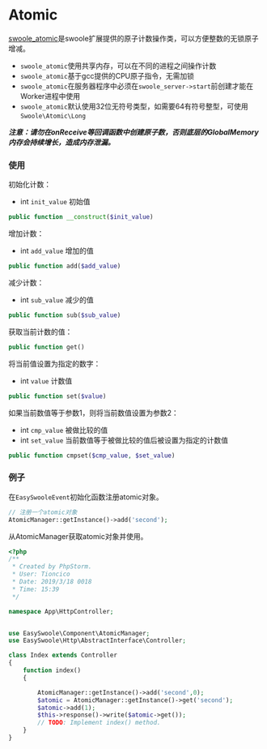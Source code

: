 # Atomic

[swoole_atomic](https://wiki.swoole.com/wiki/page/p-atomic.html)是swoole扩展提供的原子计数操作类，可以方便整数的无锁原子增减。

- ```swoole_atomic```使用共享内存，可以在不同的进程之间操作计数
- ```swoole_atomic```基于gcc提供的CPU原子指令，无需加锁
- ```swoole_atomic```在服务器程序中必须在```swoole_server->start```前创建才能在Worker进程中使用
- ```swoole_atomic```默认使用32位无符号类型，如需要64有符号整型，可使用```Swoole\Atomic\Long```

***注意：请勿在onReceive等回调函数中创建原子数，否则底层的GlobalMemory内存会持续增长，造成内存泄漏。***

### 使用

初始化计数：

- int `init_value` 初始值

```php
public function __construct($init_value)
```

增加计数：

- int `add_value` 增加的值

```php
public function add($add_value)
```

减少计数：

- int `sub_value` 减少的值

```php
public function sub($sub_value)
```

获取当前计数的值：

```php
public function get()
```

将当前值设置为指定的数字：

- int `value` 计数值

```php
public function set($value)
```

如果当前数值等于参数1，则将当前数值设置为参数2：

- int `cmp_value`  被做比较的值
- int `set_value`  当前数值等于被做比较的值后被设置为指定的计数值

```php
public function cmpset($cmp_value, $set_value)
```

### 例子

在```EasySwooleEvent```初始化函数注册atomic对象。

```php
// 注册一个atomic对象
AtomicManager::getInstance()->add('second');
```

从AtomicManager获取atomic对象并使用。

```php
<?php
/**
 * Created by PhpStorm.
 * User: Tioncico
 * Date: 2019/3/18 0018
 * Time: 15:39
 */

namespace App\HttpController;


use EasySwoole\Component\AtomicManager;
use EasySwoole\Http\AbstractInterface\Controller;

class Index extends Controller
{
    function index()
    {

        AtomicManager::getInstance()->add('second',0);
        $atomic = AtomicManager::getInstance()->get('second');
        $atomic->add(1);
        $this->response()->write($atomic->get());
        // TODO: Implement index() method.
    }
}
```

